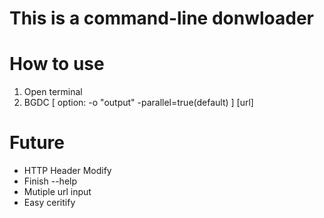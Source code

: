# This is a command-line donwloader

# How to use
1. Open terminal
2. BGDC [ option: -o "output" -parallel=true(default) ] [url]


# Future
* HTTP Header Modify
* Finish --help
* Mutiple url input
* Easy ceritify 